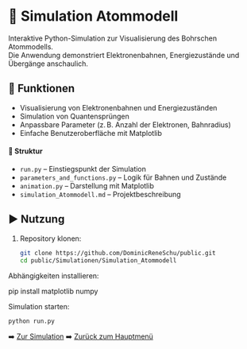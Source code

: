 # 🧪 Simulation Atommodell

Interaktive Python-Simulation zur Visualisierung des Bohrschen Atommodells.  
Die Anwendung demonstriert Elektronenbahnen, Energiezustände und Übergänge anschaulich.

## 🔧 Funktionen

- Visualisierung von Elektronenbahnen und Energiezuständen  
- Simulation von Quantensprüngen  
- Anpassbare Parameter (z. B. Anzahl der Elektronen, Bahnradius)  
- Einfache Benutzeroberfläche mit Matplotlib

#### 🧩 Struktur

- `run.py` – Einstiegspunkt der Simulation
- `parameters_and_functions.py` – Logik für Bahnen und Zustände
- `animation.py` – Darstellung mit Matplotlib
- `simulation_Atommodell.md` – Projektbeschreibung

## ▶️ Nutzung

1. Repository klonen:
   ```bash
   git clone https://github.com/DominicReneSchu/public.git
   cd public/Simulationen/Simulation_Atommodell

   ```


Abhängigkeiten installieren:

pip install matplotlib numpy

Simulation starten:

    python run.py

➡️ [Zur Simulation](Simulation_Atommodell/run.py)
➡️ [Zurück zum Hauptmenü](README.md)
